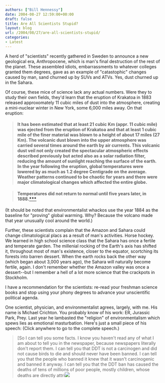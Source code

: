 ```yaml
---
authors: ["Bill Hennessy"]
date: 2004-08-27 12:59:00+00:00
draft: false
title: Are All Scientists Stupid?
layout: blog
url: /2004/08/27/are-all-scientists-stupid/
categories:
- Latest
---
```


A herd of "scientists" recently gathered in Sweden to announce a new geological era, Anthropocene, which is man's final destruction of the rest of the planet. These assembled idiots, embarrassments to whatever colleges granted them degrees, gave as an example of "catastophic" changes caused by man, sand churned up by SUVs and ATVs. Yes, dust churned up in the Sahara. 

  


Of course, these mice of science lack any actual numbers. Were they to study their own fields, they'd learn that the eruption of Krakatoa in 1883 released approxomately 11 cubic miles of dust into the atmosphere, creating a mini-nuclear winter in New York, some 6,000 miles away. On that eruption:

  


>   

> 
> #### It has been estimated that at least 21 cubic Km (appr. 11 cubic mile) was ejected from the eruption of Krakatoa and that at least 1 cubic mile of the finer material was blown to a height of about 17 miles (27 Km). The volcanic dust blown into the upper atmosphere was carried several times around the earth by air currents. This volcanic dust veil not only created the spectacular atmospheric effects described previously but acted also as a solar radiation filter, reducing the amount of sunlight reaching the surface of the earth. In the year following the eruption, global temperatures were lowered by as much as 1.2 degree Centigrade on the average. Weather patterns continued to be chaotic for years and there were major climatological changes which affected the entire globe.
> 
>   

> 
> #### Temperatures did not return to normal until five years later, in 1888.[***](https://www.drgeorgepc.com/Vocano1883Krakatoa.html)
> 
> 

  


(It should be noted that environmentalist whackos use the year 1884 as the baseline for "proving" global warming. Why? Because the volcano made that year unusually cool around the world.)

  


Further, these scientists complain that the Amazon and Sahara could change climatological placs as a result of man's activities. Horse hockey. We learned in high school science class that the Sahara has once a fertile and temperate garden. The millenial rocking of the Earth's axis has shifted it, throughout most of man's existence, closer to the equator, scortching its forests into barren dessert. When the earth rocks back the other way (which began about 3,000 years ago), the Sahara will naturally become fertile, again. I don't remember whether the Amazon valley was once a dessert--but I remember a hell of a lot more science that the crackpots in Stockholm.

  


I have a recommendation for the scientists: re-read your freshman science books and stop using your phony degrees to advance your unscientific political agenda.

  


One scientist, physician, and environmentalist agrees, largely, with me. His name is Michael Crichton. You probably know of his work: ER, Jurassic Park, Prey. Last year he lambasted the "religion" of environmentalism which spews lies as emotional masturbation. Here's just a small piece of his speech: (Click anywhere to go to the complete speech.)

  


>   

> 
> [So I can tell you some facts. I know you haven't read any of what I am about to tell you in the newspaper, because newspapers literally don't report them. I can tell you that DDT is not a carcinogen and did not cause birds to die and should never have been banned. I can tell you that the people who banned it knew that it wasn't carcinogenic and banned it anyway. I can tell you that the DDT ban has caused the deaths of tens of millions of poor people, mostly children, whose deaths are directly attri![](https://blog.billhennessy.com/aggbug.aspx?PostID=621)


